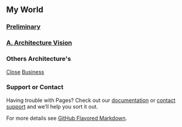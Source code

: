 



## My World





### [Preliminary](pre.html)

### [A. Architecture Vision](vision.html)













### Others Architecture's
[Close](#) [Business](#)

### Support or Contact

Having trouble with Pages? Check out our [documentation](https://docs.github.com/categories/github-pages-basics/) or [contact support](https://github.com/contact) and we’ll help you sort it out.

For more details see [GitHub Flavored Markdown](https://guides.github.com/features/mastering-markdown/).
